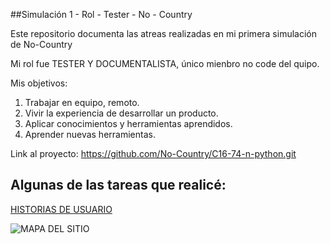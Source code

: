 ##Simulación 1 - Rol - Tester - No - Country

Este repositorio documenta las atreas realizadas en mi primera simulación de No-Country

Mi rol fue TESTER Y DOCUMENTALISTA, único mienbro no code del quipo.

Mis objetivos:
  1) Trabajar en equipo, remoto.
  2) Vivir la experiencia de desarrollar un producto.
  3) Aplicar conocimientos y herramientas aprendidos.
  4) Aprender nuevas herramientas.

Link al proyecto: https://github.com/No-Country/C16-74-n-python.git

## Algunas de las tareas que realicé:

[HISTORIAS DE USUARIO]()

![MAPA DEL SITIO](./https://github.com/Gabrielas82/GS-Simulacion-1-Rol-Tester-No-Country/blob/main/MAPA%20DEL%20SITIO%20GoFitApp_page-0001.jpg)

